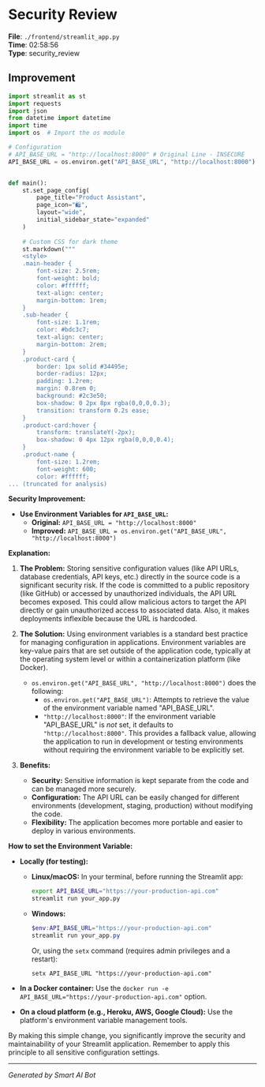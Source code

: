 # Security Review

**File**: `./frontend/streamlit_app.py`  
**Time**: 02:58:56  
**Type**: security_review

## Improvement

```python
import streamlit as st
import requests
import json
from datetime import datetime
import time
import os  # Import the os module

# Configuration
# API_BASE_URL = "http://localhost:8000" # Original Line - INSECURE
API_BASE_URL = os.environ.get("API_BASE_URL", "http://localhost:8000")  # Use environment variable


def main():
    st.set_page_config(
        page_title="Product Assistant",
        page_icon="🛍️",
        layout="wide",
        initial_sidebar_state="expanded"
    )
    
    # Custom CSS for dark theme
    st.markdown("""
    <style>
    .main-header {
        font-size: 2.5rem;
        font-weight: bold;
        color: #ffffff;
        text-align: center;
        margin-bottom: 1rem;
    }
    .sub-header {
        font-size: 1.1rem;
        color: #bdc3c7;
        text-align: center;
        margin-bottom: 2rem;
    }
    .product-card {
        border: 1px solid #34495e;
        border-radius: 12px;
        padding: 1.2rem;
        margin: 0.8rem 0;
        background: #2c3e50;
        box-shadow: 0 2px 8px rgba(0,0,0,0.3);
        transition: transform 0.2s ease;
    }
    .product-card:hover {
        transform: translateY(-2px);
        box-shadow: 0 4px 12px rgba(0,0,0,0.4);
    }
    .product-name {
        font-size: 1.2rem;
        font-weight: 600;
        color: #ffffff;
... (truncated for analysis)
```

**Security Improvement:**

*   **Use Environment Variables for `API_BASE_URL`:**
    *   **Original:** `API_BASE_URL = "http://localhost:8000"`
    *   **Improved:** `API_BASE_URL = os.environ.get("API_BASE_URL", "http://localhost:8000")`

**Explanation:**

1.  **The Problem:** Storing sensitive configuration values (like API URLs, database credentials, API keys, etc.) directly in the source code is a significant security risk.  If the code is committed to a public repository (like GitHub) or accessed by unauthorized individuals, the API URL becomes exposed.  This could allow malicious actors to target the API directly or gain unauthorized access to associated data.  Also, it makes deployments inflexible because the URL is hardcoded.

2.  **The Solution:** Using environment variables is a standard best practice for managing configuration in applications.  Environment variables are key-value pairs that are set outside of the application code, typically at the operating system level or within a containerization platform (like Docker).

    *   `os.environ.get("API_BASE_URL", "http://localhost:8000")` does the following:
        *   `os.environ.get("API_BASE_URL")`:  Attempts to retrieve the value of the environment variable named "API_BASE_URL".
        *   `"http://localhost:8000"`: If the environment variable "API_BASE_URL" is *not* set, it defaults to `"http://localhost:8000"`. This provides a fallback value, allowing the application to run in development or testing environments without requiring the environment variable to be explicitly set.

3.  **Benefits:**

    *   **Security:**  Sensitive information is kept separate from the code and can be managed more securely.
    *   **Configuration:**  The API URL can be easily changed for different environments (development, staging, production) without modifying the code.
    *   **Flexibility:** The application becomes more portable and easier to deploy in various environments.

**How to set the Environment Variable:**

*   **Locally (for testing):**

    *   **Linux/macOS:** In your terminal, before running the Streamlit app:
        ```bash
        export API_BASE_URL="https://your-production-api.com"
        streamlit run your_app.py
        ```
    *   **Windows:**
        ```powershell
        $env:API_BASE_URL="https://your-production-api.com"
        streamlit run your_app.py
        ```
        Or, using the `setx` command (requires admin privileges and a restart):
        ```batch
        setx API_BASE_URL "https://your-production-api.com"
        ```

*   **In a Docker container:** Use the `docker run -e API_BASE_URL="https://your-production-api.com"` option.

*   **On a cloud platform (e.g., Heroku, AWS, Google Cloud):**  Use the platform's environment variable management tools.

By making this simple change, you significantly improve the security and maintainability of your Streamlit application. Remember to apply this principle to all sensitive configuration settings.

---
*Generated by Smart AI Bot*

